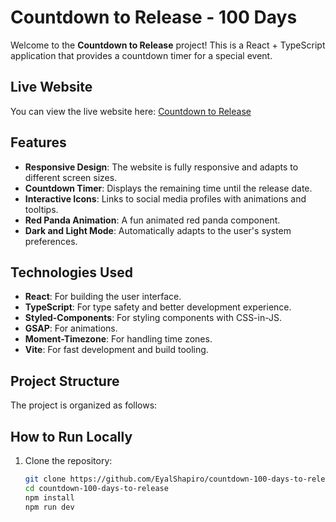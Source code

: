# Countdown to Release - 100 Days

Welcome to the **Countdown to Release** project! This is a React + TypeScript application that provides a countdown timer for a special event.

## Live Website

You can view the live website here: [Countdown to Release](https://countdown-days-to-release.netlify.app)

## Features

- **Responsive Design**: The website is fully responsive and adapts to different screen sizes.
- **Countdown Timer**: Displays the remaining time until the release date.
- **Interactive Icons**: Links to social media profiles with animations and tooltips.
- **Red Panda Animation**: A fun animated red panda component.
- **Dark and Light Mode**: Automatically adapts to the user's system preferences.

## Technologies Used

- **React**: For building the user interface.
- **TypeScript**: For type safety and better development experience.
- **Styled-Components**: For styling components with CSS-in-JS.
- **GSAP**: For animations.
- **Moment-Timezone**: For handling time zones.
- **Vite**: For fast development and build tooling.

## Project Structure

The project is organized as follows:

## How to Run Locally

1. Clone the repository:
   ```bash
   git clone https://github.com/EyalShapiro/countdown-100-days-to-release.git
   cd countdown-100-days-to-release
   npm install
   npm run dev
   ```
